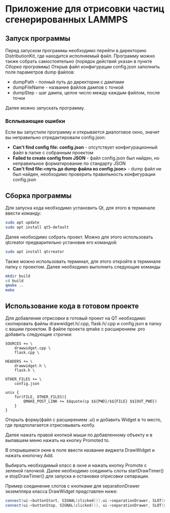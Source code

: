 # Приложение для отрисовки частиц сгенерированных LAMMPS

## Запуск программы

Перед запуском программы необходимо перейти в директорию DistributionKit, где находится исполняемый файл. Программу можно также собрать самостоятельно (порядок действий указан в пункте *Сборка программы*)
Открыв файл конфигурации config.json заполнить поля параметров dump файлов:

- dumpPath - полный путь до директории с дампами
- dumpFileName - название файлов дампов с точкой
- dumpStep - шаг дампа, целое число между каждым файлом, после точки

Далее можно запускать программу.

### Всплывающие ошибки

Если вы запустили программу и открывается диалоговое окно, значит вы неправильно отредактировали config.json:

- **Can't find config file: config.json** - отсутствует конфигурационный файл в папке с собранным проектом
- **Failed to create config from JSON** - файл config.json был найден, но неправильное форматирование по стандарту JSON
- **Can't find file:<путь до dump файла из config.json>** - dump файл не был найден, необходимо проверить правильность конфигурации config.json

## Сборка программы

Для запуска кода необходимо установить Qt, для этого в терминале ввести команду:

``` bash
sudo apt update
sudo apt install qt5-default
```

Далее необходимо собрать проект. Можно для этого использовать qtcreator предварительно установив его командой:

``` bash
sudo apt install qtcreator
```

Также можно использовать терминал, для этого откройте в терминале папку с проектом. Далее необходимо выполнить следующие команды

``` bash
mkdir build
cd build
qmake ..
make
```

## Использование кода в готовом проекте

Для добавления отрисовки в готовый проект на QT необходимо скопировать файлы drawwidget.h/.cpp, flask.h/.cpp и config.json в папку с вашим проектом.
В файле проекта qmake с расширением .pro добавить следующие строчки:

``` qmake
SOURCES += \
    drawwidget.cpp \
    flask.cpp \

HEADERS += \
    drawwidget.h \
    flask.h \

OTHER_FILES += \
    config.json

unix {
    for(FILE, OTHER_FILES){
        QMAKE_POST_LINK += $$quote(cp $${PWD}/$${FILE} $${OUT_PWD})
    }
}
```

Открыть форму(файл с расширением .ui) и добавить Widget в то место, где предполагается отрисовывать колбу.

Далее нажать правой кнопкой мыши по добавленному объекту и в выпавшем меню нажать на кнопку Promoted to.

В открывшемся окне в поле ввести название виджета DrawWidget и нажать кнопочку Add.

Выбирать необходимый класс в окне и нажать кнопку Promote с зеленой галочкой.
Далее необходимо соединить слоты startDrawTimer() и stopDrawTimer() для запуска и остановки отрисовки сепарации.

Пример соединение слотов с кнопками для separationDrawer экземпляра класса DrawWidget представлен ниже:

``` c++
connect(ui->buttonStart, SIGNAL(clicked()),ui->separationDrawer, SLOT(startDrawTimer()));
connect(ui->buttonStop, SIGNAL(clicked()), ui->separationDrawer, SLOT(stopDrawTimer()));
```
